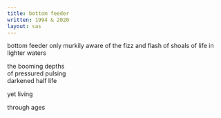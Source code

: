 ```yaml
---
title: bottom feeder
written: 1994 & 2020
layout: sas
---
```


<div class="poem">
bottom feeder  
only murkily aware  
of the fizz and flash  
of shoals of life  
in lighter waters  

the booming depths  
of pressured pulsing  
darkened half life  
  
yet living  

through ages  
</div>
